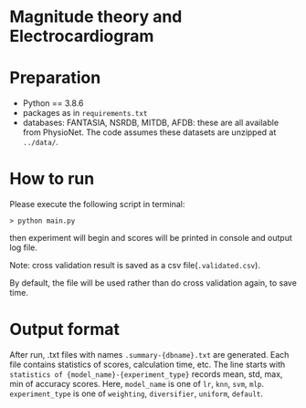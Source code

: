 # Magnitude theory and Electrocardiogram

<h1>Preparation</h1>

- Python == 3.8.6
- packages as in `requirements.txt`
- databases: FANTASIA, NSRDB, MITDB, AFDB: these are all available from PhysioNet. 
The code assumes these datasets are unzipped at `../data/`. 

<h1>How to run</h1>
Please execute the following script in terminal:

```
> python main.py
```

then experiment will begin and scores will be printed in console and output log file.

Note: cross validation result is saved as a csv file(`.validated.csv`). 

By default, the file will be used rather than do cross validation again, to save time. 

<h1>Output format</h1>

After run, .txt files with names `.summary-{dbname}.txt` are generated. 
Each file contains statistics of scores, calculation time, etc. The line starts with
`statistics of {model_name}-{experiment_type}` records mean, std, max, min of accuracy scores. 
Here, `model_name` is one of `lr`, `knn`, `svm`, `mlp`. `experiment_type` is one of `weighting`, `diversifier`, `uniform`, `default`.